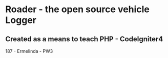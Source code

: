 # Roader - the open source vehicle Logger

## Created as a means to teach PHP - CodeIgniter4
187 - Ermelinda - PW3
